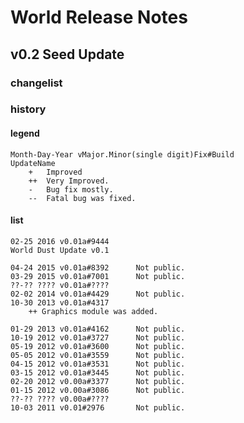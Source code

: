 World Release Notes
===================
## v0.2 Seed Update
###	changelist

### history
#### legend
	Month-Day-Year vMajor.Minor(single digit)Fix#Build
	UpdateName
		+ 	Improved
		++	Very Improved.
		- 	Bug fix mostly.
		--	Fatal bug was fixed.

#### list
	02-25 2016 v0.01a#9444		
	World Dust Update v0.1

	04-24 2015 v0.01a#8392		Not public.
	03-29 2015 v0.01a#7001		Not public.
	??-?? ???? v0.01a#????
	02-02 2014 v0.01a#4429		Not public.
	10-30 2013 v0.01a#4317
		++ Graphics module was added.

	01-29 2013 v0.01a#4162		Not public.
	10-19 2012 v0.01a#3727		Not public.
	05-19 2012 v0.01a#3600		Not public.
	05-05 2012 v0.01a#3559		Not public.
	04-15 2012 v0.01a#3531		Not public.
	03-15 2012 v0.01a#3445		Not public.
	02-20 2012 v0.00a#3377		Not public.
	01-15 2012 v0.00a#3086		Not public.
	??-?? ???? v0.00a#????		
	10-03 2011 v0.01#2976		Not public.
